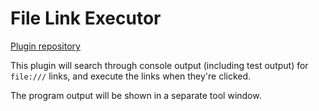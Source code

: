 File Link Executor
==================

[Plugin repository][plugin-repository]

This plugin will search through console output  (including test output) for
`file:///` links, and execute the links when they're clicked.

The program output will be shown in a separate tool window.

[plugin-repository]: https://plugins.jetbrains.com/plugin/12787-file-link-executor
